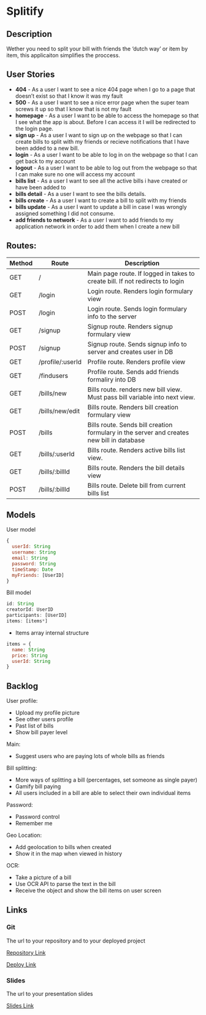 # Splitify

## Description

Wether you need to split your bill with friends the ‘dutch way’ or item by item, this applicaiton simplifies the proccess.

## User Stories

- **404** - As a user I want to see a nice 404 page when I go to a page that doesn’t exist so that I know it was my fault
- **500** - As a user I want to see a nice error page when the super team screws it up so that I know that is not my fault
- **homepage** - As a user I want to be able to access the homepage so that I see what the app is about. Before I can access it I will be
 redirected to the login page.
- **sign up** - As a user I want to sign up on the webpage so that I can create bills to split with my friends or recieve notifications that I
 have been added to a new bill.
- **login** - As a user I want to be able to log in on the webpage so that I can get back to my account
- **logout** - As a user I want to be able to log out from the webpage so that I can make sure no one will access my account
- **bills list** - As a user I want to see all the active bills i have created or have been added to
- **bills detail** - As a user I want to see the bills details.
- **bills create** - As a user I want to create a bill to split with my friends
- **bills update** - As a user I want to update a bill in case I was wrongly assigned something I did not consume.
- **add friends to network** - As a user I want to add friends to my application network in order to add them when I create a new bill

## Routes:

| Method | Route | Description|
|------|-------|------------|
| GET  | /     | Main page route. If logged in takes to create bill. If not redirects to login 
| GET  | /login | Login route. Renders login formulary view
| POST | /login | Login route. Sends login formulary info to the server
| GET | /signup | Signup route. Renders signup formulary view
| POST | /signup | Signup route. Sends signup info to server and creates user in DB
| GET | /profile/:userId | Profile route. Renders profile view
| GET | /findusers | Profile route. Sends add friends formaliry into DB
| GET | /bills/new | Bills route. renders new bill view. Must pass bill variable into next view.
| GET | /bills/new/edit | Bills route. Renders bill creation formulary view
| POST | /bills | Bills route. Sends bill creation formulary in the server and creates new bill in database
| GET | /bills/:userId | Bills route. Renders active bills list view.
| GET | /bills/:billId | Bills route. Renders the bill details view
| POST | /bills/:billId | Bills route. Delete bill from current bills list

## Models

User model

```javascript
{
  userId: String
  username: String
  email: String
  password: String
  timeStamp: Date
  myFriends: [UserID]
}

```

Bill model

```javascript
id: String
creatorId: UserID
participants: [UserID]
items: [items*]
```

* Items array internal structure
```javascript
items = {
  name: String
  price: String
  userId: String
}
```


## Backlog

User profile:

- Upload my profile picture
- See other users profile
- Past list of bills
- Show bill payer level

Main:

- Suggest users who are paying lots of whole bills as friends

Bill splitting:

- More ways of splitting a bill (percentages, set someone as single payer)
- Gamify bill paying
- All users included in a bill are able to select their own individual items

Password:

- Password control
- Remember me

Geo Location:

- Add geolocation to bills when created
- Show it in the map when viewed in history

OCR:

- Take a picture of a bill
- Use OCR API to parse the text in the bill
- Receive the object and show the bill items on user screen

## Links

### Git

The url to your repository and to your deployed project

[Repository Link](http://github.com)

[Deploy Link](http://heroku.com)

### Slides

The url to your presentation slides

[Slides Link](http://slides.com)